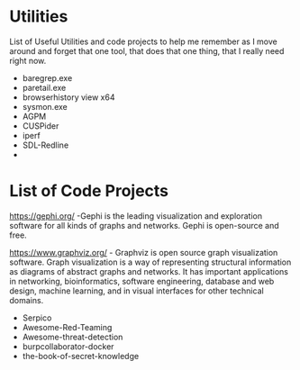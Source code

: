# Utilities
List of Useful Utilities and code projects to help me remember as I move around and forget that one tool, that does that one thing, that I really need right now. 

- baregrep.exe
- paretail.exe
- browserhistory view x64
- sysmon.exe
- AGPM
- CUSPider
- iperf
- SDL-Redline
- 

# List of Code Projects
https://gephi.org/ -Gephi is the leading visualization and exploration software for all kinds of graphs and networks. Gephi is open-source and free.


https://www.graphviz.org/ - Graphviz is open source graph visualization software. Graph visualization is a way of representing structural information as diagrams of abstract graphs and networks. It has important applications in networking, bioinformatics,  software engineering, database and web design, machine learning, and in visual interfaces for other technical domains. 


- Serpico
- Awesome-Red-Teaming
- Awesome-threat-detection
- burpcollaborator-docker
- the-book-of-secret-knowledge
